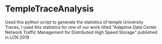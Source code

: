 # TempleTraceAnalysis
Used this python script to generate the statistics of temple University Traces, I used this statistics for one of our work titled "Adaptive Data Center Network Traffic Management for Distributed High Speed Storage" published in LCN 2019
